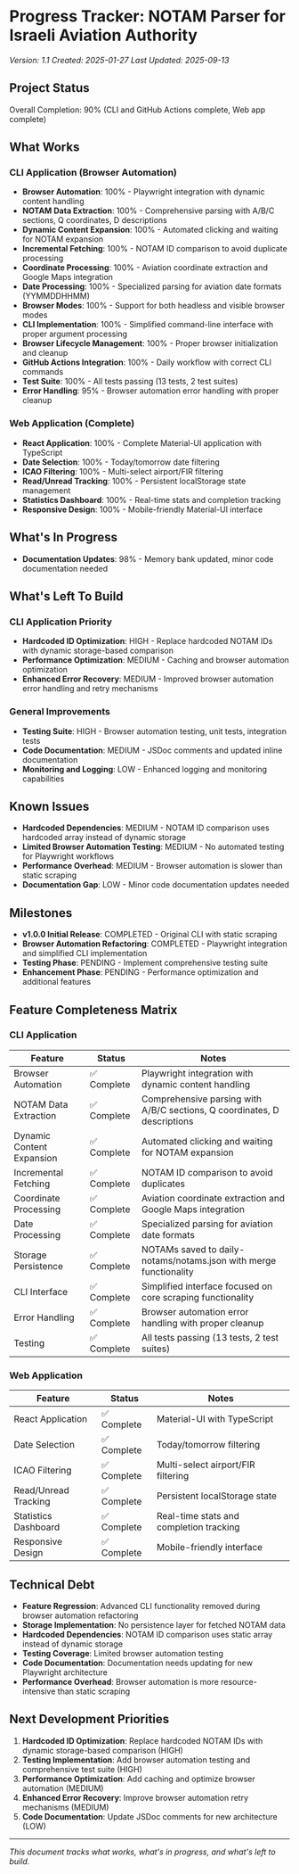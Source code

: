 # Progress Tracker: NOTAM Parser for Israeli Aviation Authority

_Version: 1.1_
_Created: 2025-01-27_
_Last Updated: 2025-09-13_

## Project Status

Overall Completion: 90% (CLI and GitHub Actions complete, Web app complete)

## What Works

### CLI Application (Browser Automation)

- **Browser Automation**: 100% - Playwright integration with dynamic content handling
- **NOTAM Data Extraction**: 100% - Comprehensive parsing with A/B/C sections, Q coordinates, D descriptions
- **Dynamic Content Expansion**: 100% - Automated clicking and waiting for NOTAM expansion
- **Incremental Fetching**: 100% - NOTAM ID comparison to avoid duplicate processing
- **Coordinate Processing**: 100% - Aviation coordinate extraction and Google Maps integration
- **Date Processing**: 100% - Specialized parsing for aviation date formats (YYMMDDHHMM)
- **Browser Modes**: 100% - Support for both headless and visible browser modes
- **CLI Implementation**: 100% - Simplified command-line interface with proper argument processing
- **Browser Lifecycle Management**: 100% - Proper browser initialization and cleanup
- **GitHub Actions Integration**: 100% - Daily workflow with correct CLI commands
- **Test Suite**: 100% - All tests passing (13 tests, 2 test suites)
- **Error Handling**: 95% - Browser automation error handling with proper cleanup

### Web Application (Complete)

- **React Application**: 100% - Complete Material-UI application with TypeScript
- **Date Selection**: 100% - Today/tomorrow date filtering
- **ICAO Filtering**: 100% - Multi-select airport/FIR filtering
- **Read/Unread Tracking**: 100% - Persistent localStorage state management
- **Statistics Dashboard**: 100% - Real-time stats and completion tracking
- **Responsive Design**: 100% - Mobile-friendly Material-UI interface

## What's In Progress

- **Documentation Updates**: 98% - Memory bank updated, minor code documentation needed

## What's Left To Build

### CLI Application Priority

- **Hardcoded ID Optimization**: HIGH - Replace hardcoded NOTAM IDs with dynamic storage-based comparison
- **Performance Optimization**: MEDIUM - Caching and browser automation optimization
- **Enhanced Error Recovery**: MEDIUM - Improved browser automation error handling and retry mechanisms

### General Improvements

- **Testing Suite**: HIGH - Browser automation testing, unit tests, integration tests
- **Code Documentation**: MEDIUM - JSDoc comments and updated inline documentation
- **Monitoring and Logging**: LOW - Enhanced logging and monitoring capabilities

## Known Issues

- **Hardcoded Dependencies**: MEDIUM - NOTAM ID comparison uses hardcoded array instead of dynamic storage
- **Limited Browser Automation Testing**: MEDIUM - No automated testing for Playwright workflows
- **Performance Overhead**: MEDIUM - Browser automation is slower than static scraping
- **Documentation Gap**: LOW - Minor code documentation updates needed

## Milestones

- **v1.0.0 Initial Release**: COMPLETED - Original CLI with static scraping
- **Browser Automation Refactoring**: COMPLETED - Playwright integration and simplified CLI implementation
- **Testing Phase**: PENDING - Implement comprehensive testing suite
- **Enhancement Phase**: PENDING - Performance optimization and additional features

## Feature Completeness Matrix

### CLI Application

| Feature                   | Status      | Notes                                                                    |
| ------------------------- | ----------- | ------------------------------------------------------------------------ |
| Browser Automation        | ✅ Complete | Playwright integration with dynamic content handling                     |
| NOTAM Data Extraction     | ✅ Complete | Comprehensive parsing with A/B/C sections, Q coordinates, D descriptions |
| Dynamic Content Expansion | ✅ Complete | Automated clicking and waiting for NOTAM expansion                       |
| Incremental Fetching      | ✅ Complete | NOTAM ID comparison to avoid duplicates                                  |
| Coordinate Processing     | ✅ Complete | Aviation coordinate extraction and Google Maps integration               |
| Date Processing           | ✅ Complete | Specialized parsing for aviation date formats                            |
| Storage Persistence       | ✅ Complete | NOTAMs saved to daily-notams/notams.json with merge functionality        |
| CLI Interface             | ✅ Complete | Simplified interface focused on core scraping functionality              |
| Error Handling            | ✅ Complete | Browser automation error handling with proper cleanup                    |
| Testing                   | ✅ Complete | All tests passing (13 tests, 2 test suites)                              |

### Web Application

| Feature              | Status      | Notes                                   |
| -------------------- | ----------- | --------------------------------------- |
| React Application    | ✅ Complete | Material-UI with TypeScript             |
| Date Selection       | ✅ Complete | Today/tomorrow filtering                |
| ICAO Filtering       | ✅ Complete | Multi-select airport/FIR filtering      |
| Read/Unread Tracking | ✅ Complete | Persistent localStorage state           |
| Statistics Dashboard | ✅ Complete | Real-time stats and completion tracking |
| Responsive Design    | ✅ Complete | Mobile-friendly interface               |

## Technical Debt

- **Feature Regression**: Advanced CLI functionality removed during browser automation refactoring
- **Storage Implementation**: No persistence layer for fetched NOTAM data
- **Hardcoded Dependencies**: NOTAM ID comparison uses static array instead of dynamic storage
- **Testing Coverage**: Limited browser automation testing
- **Code Documentation**: Documentation needs updating for new Playwright architecture
- **Performance Overhead**: Browser automation is more resource-intensive than static scraping

## Next Development Priorities

1. **Hardcoded ID Optimization**: Replace hardcoded NOTAM IDs with dynamic storage-based comparison (HIGH)
2. **Testing Implementation**: Add browser automation testing and comprehensive test suite (HIGH)
3. **Performance Optimization**: Add caching and optimize browser automation (MEDIUM)
4. **Enhanced Error Recovery**: Improve browser automation retry mechanisms (MEDIUM)
5. **Code Documentation**: Update JSDoc comments for new architecture (LOW)

---

_This document tracks what works, what's in progress, and what's left to build._
